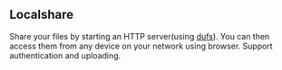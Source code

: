 ## Localshare
Share your files by starting an HTTP server(using [dufs](https://github.com/sigoden/dufs)).
You can then access them from any device on your network using browser. Support authentication and uploading.